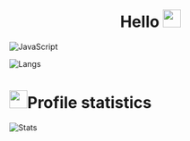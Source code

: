 <h1 align="center">Hello
<img src="https://github.com/blackcater/blackcater/raw/main/images/Hi.gif" height="32"/></h1>

![JavaScript](https://img.shields.io/badge/-javascript-21262d?style=for-the-badge&logo=javascript&logoColor=3572a5)


![Langs](https://github-readme-stats.vercel.app/api/top-langs/?username=InserTym&layout=compact&theme=github_dark)
<h1 align="left"><img src="https://media.discordapp.net/attachments/1177689526773235773/1177691077503893595/1097591995045793843.png?ex=65736d49&is=6560f849&hm=3373ff81fa507fdab10aa51c6c01652e484bdd77740869dc86e88a612102c6ab&" height="32"/>Profile statistics</h1>

![Stats](https://github-readme-stats.vercel.app/api?username=InserTym&show_icons=true&theme=github_dark)
